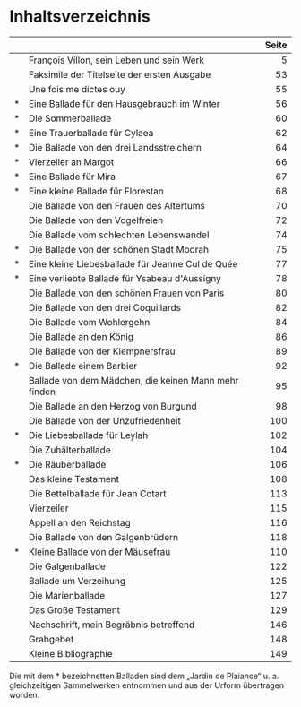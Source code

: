 # Inhaltsverzeichnis

|   |                                                      |  Seite |
|---|------------------------------------------------------|-------:|
|   | François Villon, sein Leben und sein Werk            |   5    |
|   | Faksimile der Titelseite der ersten Ausgabe          |  53    |
|   | Une fois me dictes ouy                               |  55    |
| * | Eine Ballade für den Hausgebrauch im Winter          |  56    |
| * | Die Sommerballade                                    |  60    |
| * | Eine Trauerballade für Cylaea                        |  62    |
| * | Die Ballade von den drei Landsstreichern             |  64    |
| * | Vierzeiler an Margot                                 |  66    |
| * | Eine Ballade für Mira                                |  67    |
| * | Eine kleine Ballade für Florestan                    |  68    |
|   | Die Ballade von den Frauen des Altertums             |  70    |
|   | Die Ballade von den Vogelfreien                      |  72    |
|   | Die Ballade vom schlechten Lebenswandel              |  74    |
| * | Die Ballade von der schönen Stadt Moorah             |  75    |
| * | Eine kleine Liebesballade für Jeanne Cul de Quée     |  77    |
| * | Eine verliebte Ballade für Ysabeau d'Aussigny        |  78    |
|   | Die Ballade von den schönen Frauen von Paris         |  80    |
|   | Die Ballade von den drei Coquillards                 |  82    |
|   | Die Ballade vom Wohlergehn                           |  84    |
|   | Die Ballade an den König                             |  86    |
|   | Die Ballade von der Klempnersfrau                    |  89    |
| * | Die Ballade einem Barbier                            |  92    |
|   | Ballade von dem Mädchen, die keinen Mann mehr finden |  95    |
|   | Die Ballade an den Herzog von Burgund                |  98    |
|   | Die Ballade von der Unzufriedenheit                  | 100    |
| * | Die Liebesballade für Leylah                         | 102    |
|   | Die Zuhälterballade                                  | 104    |
| * | Die Räuberballade                                    | 106    |
|   | Das kleine Testament                                 | 108    |
|   | Die Bettelballade für Jean Cotart                    | 113    |
|   | Vierzeiler                                           | 115    |
|   | Appell an den Reichstag                              | 116    |
|   | Die Ballade von den Galgenbrüdern                    | 118    |
| * | Kleine Ballade von der Mäusefrau                     | 110    |
|   | Die Galgenballade                                    | 122    |
|   | Ballade um Verzeihung                                | 125    |
|   | Die Marienballade                                    | 127    |
|   | Das Große Testament                                  | 129    |
|   | Nachschrift, mein Begräbnis betreffend               | 146    |
|   | Grabgebet                                            | 148    |
|   | Kleine Bibliographie                                 | 149    |

Die mit dem * bezeichnetten Balladen sind dem „Jardin de Plaiance“ u. a. gleichzeitigen Sammelwerken entnommen und aus der Urform übertragen worden.
